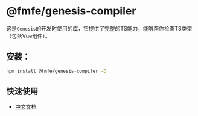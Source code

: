 # @fmfe/genesis-compiler
这是`Genesis`的开发时使用的库，它提供了完整的TS能力，能够帮你检查TS类型（包括Vue组件）。

## 安装：
```bash
npm install @fmfe/genesis-compiler -D
```
## 快速使用
- [中文文档](https://github.com/fmfe/genesis/blob/master/docs/zh-CN/quick-start.md)
